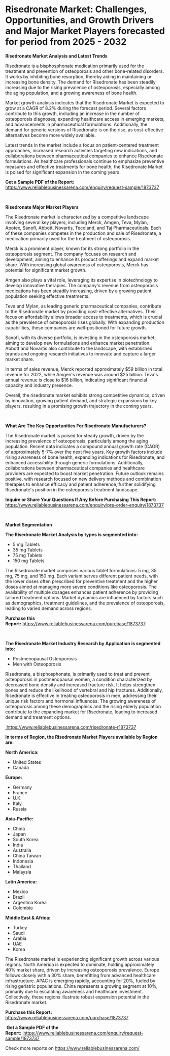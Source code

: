 <p><h1>Risedronate Market: Challenges, Opportunities, and Growth Drivers and Major Market Players forecasted for period from 2025 - 2032</h1></p><p><strong>Risedronate Market Analysis and Latest Trends</strong></p>
<p><p>Risedronate is a bisphosphonate medication primarily used for the treatment and prevention of osteoporosis and other bone-related disorders. It works by inhibiting bone resorption, thereby aiding in maintaining or increasing bone density. The demand for Risedronate has been steadily increasing due to the rising prevalence of osteoporosis, especially among the aging population, and a growing awareness of bone health.</p><p>Market growth analysis indicates that the Risedronate Market is expected to grow at a CAGR of 8.2% during the forecast period. Several factors contribute to this growth, including an increase in the number of osteoporosis diagnoses, expanding healthcare access in emerging markets, and advancements in pharmaceutical formulations. Additionally, the demand for generic versions of Risedronate is on the rise, as cost-effective alternatives become more widely available.</p><p>Latest trends in the market include a focus on patient-centered treatment approaches, increased research activities targeting new indications, and collaborations between pharmaceutical companies to enhance Risedronate formulations. As healthcare professionals continue to emphasize preventive measures and effective treatments for bone health, the Risedronate Market is poised for significant expansion in the coming years.</p></p>
<p><strong>Get a Sample PDF of the Report:&nbsp;</strong> <a href="https://www.reliablebusinessarena.com/enquiry/request-sample/1873737?utm_campaign=3163&utm_medium=2&utm_source=Github&utm_content=ia&utm_term=08032025&utm_id=risedronate">https://www.reliablebusinessarena.com/enquiry/request-sample/1873737</a></p>
<p>&nbsp;</p>
<p><strong>Risedronate Major Market Players</strong></p>
<p><p>The Risedronate market is characterized by a competitive landscape involving several key players, including Merck, Amgen, Teva, Mylan, Apotex, Sanofi, Abbott, Novartis, Tecoland, and Taj Pharmaceuticals. Each of these companies competes in the production and sale of Risedronate, a medication primarily used for the treatment of osteoporosis.</p><p>Merck is a prominent player, known for its strong portfolio in the osteoporosis segment. The company focuses on research and development, aiming to enhance its product offerings and expand market share. With increasing global awareness of osteoporosis, Merck has potential for significant market growth.</p><p>Amgen also plays a vital role, leveraging its expertise in biotechnology to develop innovative therapies. The company's revenue from osteoporosis medications has been steadily increasing, driven by a growing patient population seeking effective treatments.</p><p>Teva and Mylan, as leading generic pharmaceutical companies, contribute to the Risedronate market by providing cost-effective alternatives. Their focus on affordability allows broader access to treatments, which is crucial as the prevalence of osteoporosis rises globally. With expanding production capabilities, these companies are well-positioned for future growth.</p><p>Sanofi, with its diverse portfolio, is investing in the osteoporosis market, aiming to develop new formulations and enhance market penetration. Abbott and Novartis also contribute to the landscape, with established brands and ongoing research initiatives to innovate and capture a larger market share.</p><p>In terms of sales revenue, Merck reported approximately $59 billion in total revenue for 2022, while Amgen's revenue was around $25 billion. Teva's annual revenue is close to $16 billion, indicating significant financial capacity and industry presence.</p><p>Overall, the risedronate market exhibits strong competitive dynamics, driven by innovation, growing patient demand, and strategic expansions by key players, resulting in a promising growth trajectory in the coming years.</p></p>
<p>&nbsp;</p>
<p><strong>What Are The Key Opportunities For Risedronate Manufacturers?</strong></p>
<p><p>The Risedronate market is poised for steady growth, driven by the increasing prevalence of osteoporosis, particularly among the aging population. Recent data indicates a compound annual growth rate (CAGR) of approximately 5-7% over the next five years. Key growth factors include rising awareness of bone health, expanding indications for Risedronate, and enhanced accessibility through generic formulations. Additionally, collaborations between pharmaceutical companies and healthcare providers are expected to boost market penetration. Future outlook remains positive, with research focused on new delivery methods and combination therapies to enhance efficacy and patient adherence, further solidifying Risedronate's position in the osteoporosis treatment landscape.</p></p>
<p><strong>Inquire or Share Your Questions If Any Before Purchasing This Report:</strong> <a href="https://www.reliablebusinessarena.com/enquiry/pre-order-enquiry/1873737?utm_campaign=3163&utm_medium=2&utm_source=Github&utm_content=ia&utm_term=08032025&utm_id=risedronate">https://www.reliablebusinessarena.com/enquiry/pre-order-enquiry/1873737</a></p>
<p>&nbsp;</p>
<p><strong>Market Segmentation</strong></p>
<p><strong>The Risedronate Market Analysis by types is segmented into:</strong></p>
<p><ul><li>5 mg Tablets</li><li>35 mg Tablets</li><li>75 mg Tablets</li><li>150 mg Tablets</li></ul></p>
<p><p>The Risedronate market comprises various tablet formulations: 5 mg, 35 mg, 75 mg, and 150 mg. Each variant serves different patient needs, with the lower doses often prescribed for preventive treatment and the higher doses aimed at managing more severe conditions like osteoporosis. The availability of multiple dosages enhances patient adherence by providing tailored treatment options. Market dynamics are influenced by factors such as demographics, treatment guidelines, and the prevalence of osteoporosis, leading to varied demand across regions.</p></p>
<p><strong>Purchase this Report:&nbsp;</strong><a href="https://www.reliablebusinessarena.com/purchase/1873737?utm_campaign=3163&utm_medium=2&utm_source=Github&utm_content=ia&utm_term=08032025&utm_id=risedronate">https://www.reliablebusinessarena.com/purchase/1873737</a></p>
<p>&nbsp;</p>
<p><strong>The Risedronate Market Industry Research by Application is segmented into:</strong></p>
<p><ul><li>Postmenopausal Osteoporosis</li><li>Men with Osteoporosis</li></ul></p>
<p><p>Risedronate, a bisphosphonate, is primarily used to treat and prevent osteoporosis in postmenopausal women, a condition characterized by decreased bone density and increased fracture risk. It helps strengthen bones and reduce the likelihood of vertebral and hip fractures. Additionally, Risedronate is effective in treating osteoporosis in men, addressing their unique risk factors and hormonal influences. The growing awareness of osteoporosis among these demographics and the rising elderly population contribute to the expanding market for Risedronate, leading to increased demand and treatment options.</p></p>
<p><a href="https://www.reliablebusinessarena.com/risedronate-r1873737?utm_campaign=3163&utm_medium=2&utm_source=Github&utm_content=ia&utm_term=08032025&utm_id=risedronate">&nbsp;https://www.reliablebusinessarena.com/risedronate-r1873737</a></p>
<p><strong>In terms of Region, the Risedronate Market Players available by Region are:</strong></p>
<p>
    <p> <strong> North America: </strong>
        <ul>
            <li>United States</li>
            <li>Canada</li>
        </ul>
        </p> 
    <p> <strong> Europe: </strong>
        <ul>
            <li>Germany</li>
            <li>France</li>
            <li>U.K.</li>
            <li>Italy</li>
            <li>Russia</li>
        </ul>
        </p> 
    <p> <strong> Asia-Pacific: </strong>
        <ul>
            <li>China</li>
            <li>Japan</li>
            <li>South Korea</li>
            <li>India</li>
            <li>Australia</li>
            <li>China Taiwan</li>
            <li>Indonesia</li>
            <li>Thailand</li>
            <li>Malaysia</li>
        </ul>
        </p> 
    <p> <strong> Latin America: </strong>
        <ul>
            <li>Mexico</li>
            <li>Brazil</li>
            <li>Argentina Korea</li>
            <li>Colombia</li>
        </ul>
        </p> 
    <p> <strong> Middle East & Africa: </strong>
        <ul>
            <li>Turkey</li>
            <li>Saudi</li>
            <li>Arabia</li>
            <li>UAE</li>
            <li>Korea</li>
        </ul>
    </p>
    </p>
<p><p>The Risedronate market is experiencing significant growth across various regions. North America is expected to dominate, holding approximately 40% market share, driven by increasing osteoporosis prevalence. Europe follows closely with a 30% share, benefitting from advanced healthcare infrastructure. APAC is emerging rapidly, accounting for 20%, fueled by rising geriatric populations. China represents a growing segment at 10%, primarily due to escalating awareness and healthcare investment. Collectively, these regions illustrate robust expansion potential in the Risedronate market.</p></p>
<p><strong>Purchase this Report: </strong><a href="https://www.reliablebusinessarena.com/purchase/1873737?utm_campaign=3163&utm_medium=2&utm_source=Github&utm_content=ia&utm_term=08032025&utm_id=risedronate">https://www.reliablebusinessarena.com/purchase/1873737</a></p>
<p>&nbsp;<strong>Get a Sample PDF of the Report:&nbsp;&nbsp;</strong><a href="https://www.reliablebusinessarena.com/enquiry/request-sample/1873737?utm_campaign=3163&utm_medium=2&utm_source=Github&utm_content=ia&utm_term=08032025&utm_id=risedronate">https://www.reliablebusinessarena.com/enquiry/request-sample/1873737</a></p>
<p><strong></strong></p>
<p>Check more reports on <a href="https://www.reliablebusinessarena.com/?utm_campaign=3163&utm_medium=2&utm_source=Github&utm_content=ia&utm_term=08032025&utm_id=risedronate">https://www.reliablebusinessarena.com/</a></p>